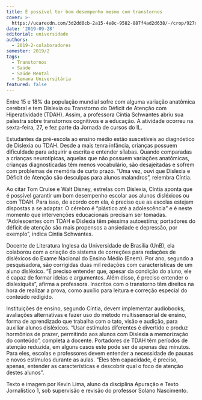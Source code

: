 ```yaml
---
title: É possível ter bom desempenho mesmo com transtornos
cover: >-
  https://ucarecdn.com/3d2dd0cb-2a15-4e8c-9582-887f4ad2d638/-/crop/927x668/0,0/-/preview/-/enhance/30/-/sharp/4/
date: '2019-09-28'
editorial: universidade
authors:
  - 2019-2-colaboradores
semester: 2019/2
tags:
  - Transtornos
  - Saúde
  - Saúde Mental
  - Semana Universitária
featured: false
---
```

Entre 15 e 18% da população mundial sofre com alguma variação anatômica cerebral e tem Dislexia ou Transtorno do Déficit de Atenção com Hiperatividade (TDAH). Assim, a professora Cíntia Schwantes abriu sua palestra sobre transtornos cognitivos e a educação. A atividade ocorreu na sexta-feira, 27, e fez parte da Jornada de cursos do IL.

Estudantes da pré-escola ao ensino médio estão suscetíveis ao diagnóstico de Dislexia ou TDAH. Desde a mais tenra infância, crianças possuem dificuldade para adquirir a escrita e entender sílabas. Quando comparadas a crianças neurotípicas, aquelas que não possuem variações anatômicas, crianças diagnosticadas têm menos vocabulário, são desajeitadas e sofrem com problemas de memória de curto prazo. “Uma vez, ouvi que Dislexia e Déficit de Atenção são desculpas para alunos malandros”, relembra Cíntia.

Ao citar Tom Cruise e Walt Disney, estrelas com Dislexia, Cíntia aponta que é possível garantir um bom desempenho escolar aos alunos disléxicos ou com TDAH. Para isso, de acordo com ela, é preciso que as escolas estejam dispostas a se adaptar. O cérebro é “plástico até a adolescência” e é neste momento que intervenções educacionais precisam ser tomadas. “Adolescentes com TDAH e Dislexia têm péssima autoestima; portadores do déficit de atenção são mais propensos a ansiedade e depressão, por exemplo”, indica Cíntia Schwantes.

Docente de Literatura Inglesa da Universidade de Brasília (UnB), ela colaborou com a criação do sistema de correções para redações de disléxicos do Exame Nacional do Ensino Médio (Enem). Por ano, segundo a pesquisadora, são corrigidas duas mil redações com características de um aluno disléxico. “É preciso entender que, apesar da condição do aluno, ele é capaz de formar ideias e argumentos. Além disso, é preciso entender o dislexiquês”, afirma a professora. Inscritos com o transtorno têm direitos na hora de realizar a prova, como auxílio para leitura e correção especial do conteúdo redigido.

Instituições de ensino, segundo Cíntia, devem implementar audiobooks, avaliações alternativas e fazer uso do método multissensorial de ensino, forma de aprendizado que trabalha com o tato, visão e audição, para auxiliar alunos disléxicos. “Usar estímulos diferentes é divertido e produz hormônios de prazer, permitindo aos alunos com Dislexia a memorização do conteúdo”, completa a docente. Portadores de TDAH têm períodos de atenção reduzida, em alguns casos este pode ser de apenas dez minutos. Para eles, escolas e professores devem entender a necessidade de pausas e novos estímulos durante as aulas. “Eles têm capacidade, é preciso, apenas, entender as características e descobrir qual o foco de atenção destes alunos”.



Texto e imagem por Kevin Lima, aluno da disciplina Apuração e Texto Jornalístico 1, sob supervisão e revisão do professor Solano Nascimento.
